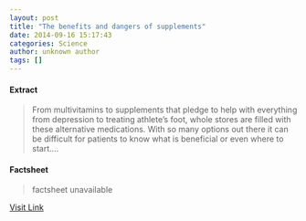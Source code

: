 ```yaml
---
layout: post
title: "The benefits and dangers of supplements"
date: 2014-09-16 15:17:43
categories: Science
author: unknown author
tags: []
---
```



#### Extract
>From multivitamins to supplements that pledge to help with everything from depression to treating athlete’s foot, whole stores are filled with these alternative medications. With so many options out there it can be difficult for patients to know what is beneficial or even where to start....

#### Factsheet
>factsheet unavailable

[Visit Link](http://feeds.sciencedaily.com/~r/sciencedaily/~3/YCbz7r1Zg5Y/140916111743.htm)


